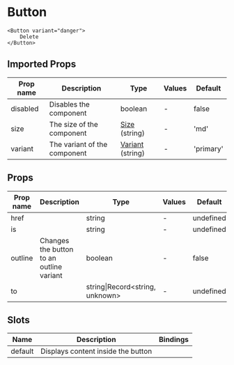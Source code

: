 # Button

```vue
<Button variant="danger">
    Delete
</Button>
```

## Imported Props

| Prop name | Description                  | Type                                             | Values | Default   |
| --------- | ---------------------------- | ------------------------------------------------ | ------ | --------- |
| disabled  | Disables the component       | boolean                                          | -      | false     |
| size      | The size of the component    | [Size](../../composables/useSize) (string)       | -      | 'md'      |
| variant   | The variant of the component | [Variant](../../composables/useVariant) (string) | -      | 'primary' |

## Props

| Prop name | Description                              | Type                                  | Values | Default   |
| --------- | ---------------------------------------- | ------------------------------------- | ------ | --------- |
| href      |                                          | string                                | -      | undefined |
| is        |                                          | string                                | -      | undefined |
| outline   | Changes the button to an outline variant | boolean                               | -      | false     |
| to        |                                          | string\|Record&lt;string, unknown&gt; | -      | undefined |

## Slots

| Name    | Description                        | Bindings |
| ------- | ---------------------------------- | -------- |
| default | Displays content inside the button |          |
